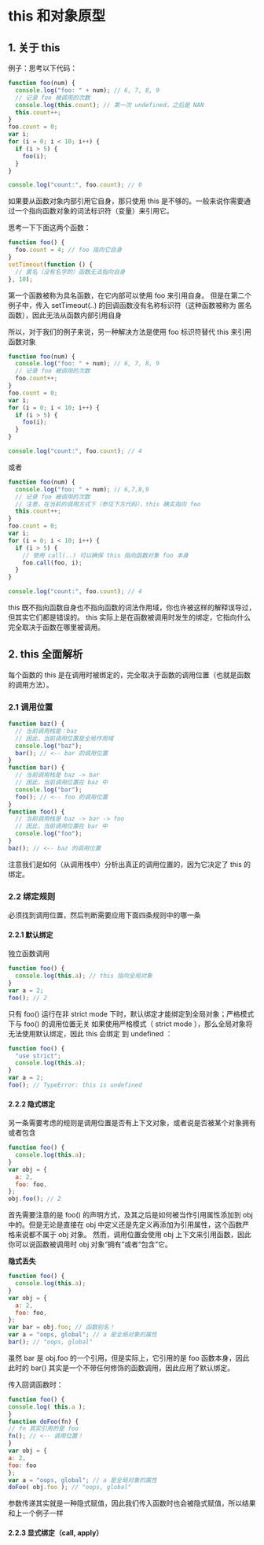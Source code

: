# this 和对象原型

## 1. 关于 this

例子：思考以下代码：

```js
function foo(num) {
  console.log("foo: " + num); // 6, 7, 8, 9
  // 记录 foo 被调用的次数
  console.log(this.count); // 第一次 undefined，之后是 NAN
  this.count++;
}
foo.count = 0;
var i;
for (i = 0; i < 10; i++) {
  if (i > 5) {
    foo(i);
  }
}

console.log("count:", foo.count); // 0
```

如果要从函数对象内部引用它自身，那只使用 this 是不够的。一般来说你需要通过一个指向函数对象的词法标识符（变量）来引用它。

思考一下下面这两个函数：

```js
function foo() {
  foo.count = 4; // foo 指向它自身
}
setTimeout(function () {
  // 匿名（没有名字的）函数无法指向自身
}, 10);
```

第一个函数被称为具名函数，在它内部可以使用 foo 来引用自身。
但是在第二个例子中，传入 setTimeout(..) 的回调函数没有名称标识符（这种函数被称为
匿名函数），因此无法从函数内部引用自身

所以，对于我们的例子来说，另一种解决方法是使用 foo 标识符替代 this 来引用函数对象

```js
function foo(num) {
  console.log("foo: " + num); // 6, 7, 8, 9
  // 记录 foo 被调用的次数
  foo.count++;
}
foo.count = 0;
var i;
for (i = 0; i < 10; i++) {
  if (i > 5) {
    foo(i);
  }
}

console.log("count:", foo.count); // 4
```

或者

```js
function foo(num) {
  console.log("foo: " + num); // 6,7,8,9
  // 记录 foo 被调用的次数
  // 注意，在当前的调用方式下（参见下方代码），this 确实指向 foo
  this.count++;
}
foo.count = 0;
var i;
for (i = 0; i < 10; i++) {
  if (i > 5) {
    // 使用 call(..) 可以确保 this 指向函数对象 foo 本身
    foo.call(foo, i);
  }
}

console.log("count:", foo.count); // 4
```

this 既不指向函数自身也不指向函数的词法作用域，你也许被这样的解释误导过，但其实它们都是错误的。
this 实际上是在函数被调用时发生的绑定，它指向什么完全取决于函数在哪里被调用。

## 2. this 全面解析

每个函数的 this 是在调用时被绑定的，完全取决于函数的调用位置（也就是函数的调用方法）。

### 2.1 调用位置

```js
function baz() {
  // 当前调用栈是：baz
  // 因此，当前调用位置是全局作用域
  console.log("baz");
  bar(); // <-- bar 的调用位置
}
function bar() {
  // 当前调用栈是 baz -> bar
  // 因此，当前调用位置在 baz 中
  console.log("bar");
  foo(); // <-- foo 的调用位置
}
function foo() {
  // 当前调用栈是 baz -> bar -> foo
  // 因此，当前调用位置在 bar 中
  console.log("foo");
}
baz(); // <-- baz 的调用位置
```

注意我们是如何（从调用栈中）分析出真正的调用位置的，因为它决定了 this 的绑定。

### 2.2 绑定规则

必须找到调用位置，然后判断需要应用下面四条规则中的哪一条

#### 2.2.1 默认绑定

独立函数调用

```js
function foo() {
  console.log(this.a); // this 指向全局对象
}
var a = 2;
foo(); // 2
```

只有 foo() 运行在非 strict mode 下时，默认绑定才能绑定到全局对象；严格模式下与 foo() 的调用位置无关
如果使用严格模式（ strict mode ），那么全局对象将无法使用默认绑定，因此 this 会绑定
到 undefined ：

```js
function foo() {
  "use strict";
  console.log(this.a);
}
var a = 2;
foo(); // TypeError: this is undefined
```

#### 2.2.2 隐式绑定

另一条需要考虑的规则是调用位置是否有上下文对象，或者说是否被某个对象拥有或者包含

```js
function foo() {
  console.log(this.a);
}
var obj = {
  a: 2,
  foo: foo,
};
obj.foo(); // 2
```

首先需要注意的是 foo() 的声明方式，及其之后是如何被当作引用属性添加到 obj 中的。但是无论是直接在 obj 中定义还是先定义再添加为引用属性，这个函数严格来说都不属于 obj 对象。
然而，调用位置会使用 obj 上下文来引用函数，因此你可以说函数被调用时 obj 对象“拥有”或者“包含”它。

**隐式丢失**

```js
function foo() {
  console.log(this.a);
}
var obj = {
  a: 2,
  foo: foo,
};
var bar = obj.foo; // 函数别名！
var a = "oops, global"; // a 是全局对象的属性
bar(); // "oops, global"
```

虽然 bar 是 obj.foo 的一个引用，但是实际上，它引用的是 foo 函数本身，因此此时的 bar() 其实是一个不带任何修饰的函数调用，因此应用了默认绑定。

传入回调函数时：

```js
function foo() {
console.log( this.a );
}
function doFoo(fn) {
// fn 其实引用的是 foo
fn(); // <-- 调用位置！
}
var obj = {
a: 2,
foo: foo
};
var a = "oops, global"; // a 是全局对象的属性
doFoo( obj.foo ); // "oops, global"
```
参数传递其实就是一种隐式赋值，因此我们传入函数时也会被隐式赋值，所以结果和上一个例子一样

#### 2.2.3 显式绑定（call, apply）
